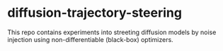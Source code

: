 # diffusion-trajectory-steering
This repo contains experiments into streeting diffusion models by noise injection using non-differentiable (black-box) optimizers.
